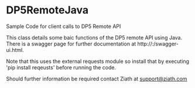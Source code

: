 # DP5RemoteJava
Sample Code for client calls to DP5 Remote API

This class details some baic functions of the DP5 remote API using Java. There is a swagger page for further documentation at http://:/swagger-ui.html.

Note that this uses the external requests module so install that by executing 'pip install reqeusts' before running the code.

Should further information be required contact Ziath at support@ziath.com